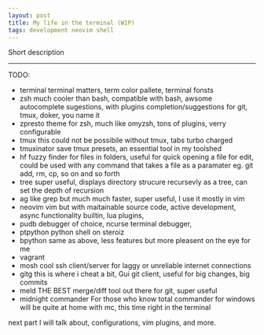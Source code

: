 ```yaml
---
layout: post
title: My life in the terminal (WIP)
tags: development neovim shell
---
```


Short description

---

TODO:

- terminal
terminal matters, term color pallete, terminal fonsts
- zsh
much cooler than bash, compatible with bash, awsome autocomplete sugestions,
with plugins completion/suggestions for git, tmux, doker, you name it
- zpresto
theme for zsh, much like omyzsh, tons of plugins, verry configurable
- tmux
this could not be possibile without tmux, tabs turbo charged
- tmuxinator
save tmux presets, an essential tool in my toolshed
- hf
fuzzy finder for files in folders, useful for quick opening a file for edit,
could be used with any command that takes a file as a paramater eg. git add, rm, cp, so on and so forth
- tree
super useful, displays directory strucure recursevly as a tree, can set the
depth of recursion
- ag
like grep but much much faster, super useful, I use it mostly in vim
- neovim
vim but with maitainable source code, active development, async functionality
builtin, lua plugins,
- pudb
debugger of choice, ncurse terminal debugger,
- ptpython
python shell on steroiz
- bpython
same as above, less features but more pleasent on the eye for me
- vagrant
- mosh
cool ssh client/server for laggy or unreliable internet connections
- gitg
this is where i cheat a bit, Gui git client, useful for big changes, big commits
- meld
THE BEST merge/diff tool out there for git, super useful
- midnight commander
For those who know total commander for windows will be quite at home with mc,
this time right in the terminal

next part I will talk about, configurations, vim plugins, and more.


